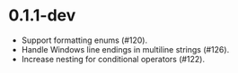 # 0.1.1-dev

* Support formatting enums (#120).
* Handle Windows line endings in multiline strings (#126).
* Increase nesting for conditional operators (#122).